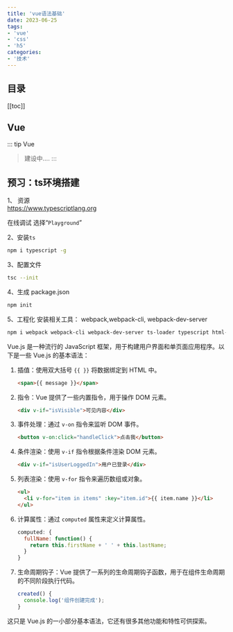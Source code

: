```yaml
---
title: 'vue语法基础'
date: 2023-06-25
tags:
- 'vue'
- 'css'
- 'h5'
categories:
- '技术'
---
```

## 目录
[[toc]]
## Vue 
::: tip Vue
> 建设中....
:::


## 预习：ts环境搭建
1、 资源  
https://www.typescriptlang.org

在线调试  选择“`Playground`”

2、安装`ts`
``` bash
npm i typescript -g 
```

3、配置文件 

``` bash
tsc --init
```
4、生成 package.json
``` bash
npm init
```

5、工程化
安装相关工具： webpack,webpack-cli, webpack-dev-server
``` bash
npm i webpack webpack-cli webpack-dev-server ts-loader typescript html-webpack-plugin 
```

Vue.js 是一种流行的 JavaScript 框架，用于构建用户界面和单页面应用程序。以下是一些 Vue.js 的基本语法：

1. 插值：使用双大括号 `{{ }}` 将数据绑定到 HTML 中。
   ```html
   <span>{{ message }}</span>
   ```

2. 指令：Vue 提供了一些内置指令，用于操作 DOM 元素。
   ```html
   <div v-if="isVisible">可见内容</div>
   ```

3. 事件处理：通过 `v-on` 指令来监听 DOM 事件。
   ```html
   <button v-on:click="handleClick">点击我</button>
   ```

4. 条件渲染：使用 `v-if` 指令根据条件渲染 DOM 元素。
   ```html
   <div v-if="isUserLoggedIn">用户已登录</div>
   ```

5. 列表渲染：使用 `v-for` 指令来遍历数组或对象。
   ```html
   <ul>
     <li v-for="item in items" :key="item.id">{{ item.name }}</li>
   </ul>
   ```

6. 计算属性：通过 `computed` 属性来定义计算属性。
   ```javascript
   computed: {
     fullName: function() {
       return this.firstName + ' ' + this.lastName;
     }
   }
   ```

7. 生命周期钩子：Vue 提供了一系列的生命周期钩子函数，用于在组件生命周期的不同阶段执行代码。
   ```javascript
   created() {
     console.log('组件创建完成');
   }
   ```

这只是 Vue.js 的一小部分基本语法，它还有很多其他功能和特性可供探索。